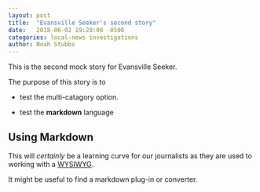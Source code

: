```yaml
---
layout: post
title:  "Evansville Seeker's second story"
date:   2018-06-02 19:28:00 -0500
categories: local-news investigations
author: Noah Stubbs
---
```

This is the second mock story for Evansville Seeker. 

The purpose of this story is to 

* test the multi-catagory option. 

* test the **markdown** language

Using Markdown
--------------

This will _certainly_ be a learning curve for our journalists as they are used to working with a [WYSIWYG](https://en.m.wikipedia.org/wiki/WYSIWYG).

It might be useful to find a markdown plug-in or converter. 